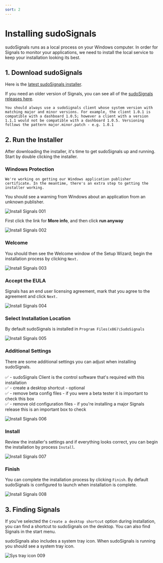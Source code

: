 ```yaml
---
sort: 2
---
```


# Installing sudoSignals

sudoSignals runs as a local process on your Windows computer. In order for Signals to monitor your applications, we need to install the local service to keep your installation looking its best.

## 1. Download sudoSignals

Here is the [latest sudoSignals installer](https://github.com/SudoMagicCode/sudoSignals_releases/releases/latest/download/SudoSignals_Installer.msi).

If you need an older version of Signals, you can see all of the [sudoSignals releases here](https://github.com/SudoMagicCode/sudoSignals_releases/releases).

```note
You should always use a sudoSignals client whose system version with matching major and minor versions. For example, the client 1.0.1 is compatible with a dashboard 1.0.5; however a client with a version 1.1.1 would not be compatible with a dashboard 1.0.5. Versioning follows the pattern major.minor.patch - e.g. 1.0.1
```

## 2. Run the Installer
After downloading the installer, it's time to get sudoSignals up and running. Start by double clicking the installer.

### Windows Protection

```note
We're working on getting our Windows application publisher certificate. In the meantime, there's an extra step to getting the installer working. 
```

You should see a warning from Windows about an application from an unknown publisher. 

![Install Signals 001](../assets/images/windows-installer/install-signals-001.png)

First click the link for **More info**, and then click **run anyway**

![Install Signals 002](../assets/images/windows-installer/install-signals-002.png)

### Welcome

You should then see the Welcome window of the Setup Wizard; begin the installation process by clicking `Next.`

![Install Signals 003](../assets/images/windows-installer/install-signals-003.png)

### Accept the EULA

Signals has an end user licensing agreement, mark that you agree to the agreement and click `Next.`

![Install Signals 004](../assets/images/windows-installer/install-signals-004.png)

### Select Installation Location

By default sudoSignals is installed in `Program Files(x86)\SudoSignals`

![Install Signals 005](../assets/images/windows-installer/install-signals-005.png)

### Additional Settings

There are some additional settings you can adjust when installing sudoSignals.  
<br>
✅ - sudoSignals Client is the control software that's required with this installation  
✅ - create a desktop shortcut - optional  
✅ - remove beta config files - if you were a beta tester it is important to check this box  
✅ - remove old configuration files - if you're installing a major Signals release this is an important box to check  

![Install Signals 006](../assets/images/windows-installer/install-signals-006.png)


### Install

Review the installer's settings and if everything looks correct, you can begin the installation by process `Install`.

![Install Signals 007](../assets/images/windows-installer/install-signals-007.png)

### Finish

You can complete the installation process by clicking `Finish`. By default sudoSignals is configured to launch when installation is complete.

![Install Signals 008](../assets/images/windows-installer/install-signals-008.png)


## 3. Finding Signals

If you've selected the `Create a desktop shortcut` option during installation, you can find a shortcut to sudoSignals on the desktop. You can also find Signals in the start menu. 

sudoSignals also includes a system tray icon. When sudoSignals is running you should see a system tray icon.

![Sys tray icon 009](../assets/images/windows-installer/install-signals-009.png)
